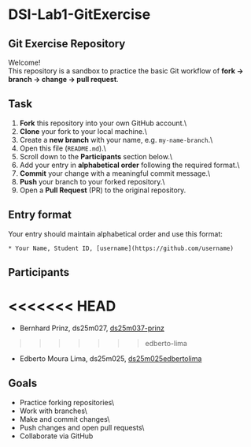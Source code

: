 # DSI-Lab1-GitExercise

## Git Exercise Repository

Welcome!\
This repository is a sandbox to practice the basic Git workflow of **fork → branch → change → pull request**.

## Task

1.  **Fork** this repository into your own GitHub account.\
2.  **Clone** your fork to your local machine.\
3.  Create a **new branch** with your name, e.g. `my-name-branch`.\
4.  Open this file (`README.md`).\
5.  Scroll down to the **Participants** section below.\
6.  Add your entry in **alphabetical order** following the required format.\
7.  **Commit** your change with a meaningful commit message.\
8.  **Push** your branch to your forked repository.\
9.  Open a **Pull Request** (PR) to the original repository.

## Entry format

Your entry should maintain alphabetical order and use this format:

```         
* Your Name, Student ID, [username](https://github.com/username)
```

## Participants

<<<<<<< HEAD
=======
-   Bernhard Prinz, ds25m027, [ds25m037-prinz](https://github.com/ds25m037-prinz)
>>>>>>> edberto-lima
-   Edberto Moura Lima, ds25m025, [ds25m025edbertolima](https://github.com/ds25m025edbertolima)

## Goals

-   Practice forking repositories\
-   Work with branches\
-   Make and commit changes\
-   Push changes and open pull requests\
-   Collaborate via GitHub